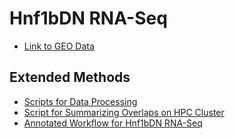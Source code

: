 # Hnf1bDN RNA-Seq
* [Link to GEO Data](https://www.google.com)

## Extended Methods
* [Scripts for Data Processing](https://github.com/micahgearhart/Hnf1bDN/blob/master/master.script)
* [Script for Summarizing Overlaps on HPC Cluster](https://github.com/micahgearhart/Hnf1bDN/blob/master/summarizeOverlaps.md)
* [Annotated Workflow for Hnf1bDN RNA-Seq](https://github.com/micahgearhart/Hnf1bDN/blob/master/differentialExpression.md)
